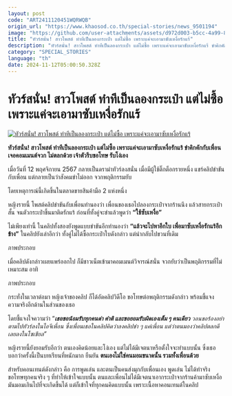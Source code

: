 ```yaml
---
layout: post
code: "ART2411120451WQRWQB"
origin_url: "https://www.khaosod.co.th/special-stories/news_9501194"
image: "https://github.com/user-attachments/assets/d972d003-b5cc-4a99-8b29-5202ce827020"
title: "ทัวร์สนั่น! สาวโพสต์ ทำทีเป็นลองกระเป๋า แต่ไม่ซื้อ เพราะแค่จะเอามาซับเหงื่อรักแร้"
description: "ทัวร์สนั่น! สาวโพสต์ ทำทีเป็นลองกระเป๋า แต่ไม่ซื้อ เพราะแค่จะเอามาซับเหงื่อรักแร้ ขำคิกคักกับเพื่อน เจอคอมเมนต์จวก ไม่ตลกด้วย เจ้าตัวรีบขอโทษ รับโง่เอง"
category: "SPECIAL_STORIES"
language: "th"
date: 2024-11-12T05:00:50.328Z
---
```


# ทัวร์สนั่น! สาวโพสต์ ทำทีเป็นลองกระเป๋า แต่ไม่ซื้อ เพราะแค่จะเอามาซับเหงื่อรักแร้

[![ทัวร์สนั่น! สาวโพสต์ ทำทีเป็นลองกระเป๋า แต่ไม่ซื้อ เพราะแค่จะเอามาซับเหงื่อรักแร้](https://www.khaosod.co.th/wpapp/uploads/2024/11/bag-2-women-02.jpg "ทัวร์สนั่น! สาวโพสต์ ทำทีเป็นลองกระเป๋า แต่ไม่ซื้อ เพราะแค่จะเอามาซับเหงื่อรักแร้")](https://www.khaosod.co.th/wpapp/uploads/2024/11/bag-2-women-02.jpg)

**ทัวร์สนั่น! สาวโพสต์ ทำทีเป็นลองกระเป๋า แต่ไม่ซื้อ เพราะแค่จะเอามาซับเหงื่อรักแร้ ขำคิกคักกับเพื่อน เจอคอมเมนต์จวก ไม่ตลกด้วย เจ้าตัวรีบขอโทษ รับโง่เอง**

เมื่อวันที่ 12 พฤศจิกายน 2567 กลายเป็นดราม่าทัวร์ลงสนั่น เมื่อมีผู้ใช้ติ๊กต็อกรายหนึ่ง แชร์คลิปขำขันกับเพื่อน แต่กลายเป็นว่าสังคมขำไม่ออก จวกพฤติกรรมยับ

โดยเหตุการณ์นี้เกิดขึ้นในตลาดขายสินค้ามือ 2 แห่งหนึ่ง

หญิงรายนี้ โพสต์คลิปขำขันกับเพื่อนทำนองว่า เพื่อนของเธอไปลองกระเป๋าจากร้านนึง แล้วสายกระเป๋าสั้น จนตัวกระเป๋าขึ้นมาติดรักแร้ ก่อนที่ทั้งคู่จะขำแล้วพูดว่า **“ใช้ซับเหงื่อ”**

ไม่เพียงเท่านี้ ในคลิปทั้งสองยังพูดแบบขำขันอีกทำนองว่า **“แล้วจะไปหาอีกใบ เพื่อมาซับเหงื่อรักแร้อีกข้าง”** ในคลิปยังเล่าอีกว่า ทั้งคู่ไม่ได้ซื้อกระเป๋าใบดังกล่าว แต่นำกลับไปขวนที่เดิม

ภาพประกอบ

เมื่อคลิปดังกล่าวเผยแพร่ออกไป ก็มีชาวเน็ตเข้ามาคอมเมนต์วิจารณ์สนั่น จวกยับว่าเป็นพฤติกรรมที่ไม่เหมาะสม อาทิ

ภาพประกอบ

กระทั่งในเวลาต่อมา หญิงเจ้าของคลิป ก็ได้อัดคลิปวิดีโอ ขอโทษต่อพฤติกรรมดังกล่าว พร้อมชี้แจงความจริงอีกด้านในส่วนของเธอ

โดยชี้แจงใจความว่า “_**เธอขอน้อมรับทุกคนด่า คำติ และขอยอมรับผิดเองเต็ม ๆ คนเดียว** วอนขอร้องอย่าตามไปทัวร์ลงในไอจีเพื่อน ซึ่งเพื่อนเธอในคลิปคิดว่าลงคลิปขำ ๆ แค่เพื่อน แต่ว่าตนมองว่าคลิปตลกดี เลยลงในโซเชียล”_

หญิงรายนี้ยังยอมรับอีกว่า ตนเองคิดน้อยและโง่เอง แต่ไม่ได้มีเจตนาหรือตั้งใจจะทำแบบนั้น ซึ่งเธอบอกว่าครั้งนี้เป็นบทเรียนที่หนักมาก ยืนยัน **ตนเองไม่ใช่คนมอมขนาดนั้น รวมทั้งเพื่อนด้วย**

สำหรับคอนเทนต์ดังกล่าว คือ การพูดเล่น และตนเป็นคนส่งมุกกับเพื่อนเอง พูดเล่น ไม่ได้ทำจริง ขอโทษทุกคนจริง ๆ ที่ทำให้เข้าใจแบบนั้น ตนและเพื่อนไม่ได้มีเจตนาเอากระเป๋าจากร้านค้ามาซับเหงื่อ มันมอมเกินไปที่จะเกิดขึ้นได้ แต่ก็เข้าใจที่ทุกคนคิดแบบนั้น เพราะเนื้อหาคอนเทนต์ในคลิป